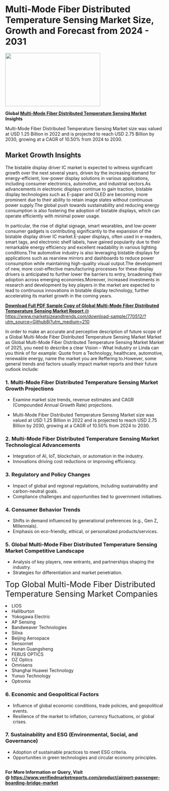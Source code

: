 <H1>Multi-Mode Fiber Distributed Temperature Sensing Market Size, Growth and Forecast from 2024 - 2031</H1><img class="aligncenter size-medium wp-image-584254" src="https://thirdeyenews.in/wp-content/uploads/2024/09/Global-Market-Research-300x168.jpeg" alt="" width="300" height="168" /><p><strong>Global&nbsp;<a href="https://www.marketsizeandtrends.com/download-sample/770512/?utm_source=Github8j?utm_medium=210">Multi-Mode Fiber Distributed Temperature Sensing Market</a> Insights</strong></p><p>Multi-Mode Fiber Distributed Temperature Sensing Market size was valued at USD 1.25 Billion in 2022 and is projected to reach USD 2.75 Billion by 2030, growing at a CAGR of 10.50% from 2024 to 2030.</p><p><h2>Market Growth Insights</h2> <p>The bistable display driver IC market is expected to witness significant growth over the next several years, driven by the increasing demand for energy-efficient, low-power display solutions in various applications, including consumer electronics, automotive, and industrial sectors.As advancements in electronic displays continue to gain traction, bistable display technologies such as E-paper and OLED are becoming more prominent due to their ability to retain image states without continuous power supply.The global push towards sustainability and reducing energy consumption is also fostering the adoption of bistable displays, which can operate efficiently with minimal power usage.</p> <p><a href="#"></a></p> <p>In particular, the rise of digital signage, smart wearables, and low-power consumer gadgets is contributing significantly to the expansion of the bistable display driver IC market.E-paper displays, often used in e-readers, smart tags, and electronic shelf labels, have gained popularity due to their remarkable energy efficiency and excellent readability in various lighting conditions.The automotive industry is also leveraging bistable displays for applications such as rearview mirrors and dashboards to reduce power consumption while maintaining high-quality visual output.The development of new, more cost-effective manufacturing processes for these display drivers is anticipated to further lower the barriers to entry, broadening their adoption across emerging economies.Moreover, increased investments in research and development by key players in the market are expected to lead to continuous innovations in bistable display technology, further accelerating its market growth in the coming years.</p> <p><a href="#"></p><p><span class=""><strong>Download Full PDF Sample Copy of Global Multi-Mode Fiber Distributed Temperature Sensing Market Report</strong> @ <a href="https://www.marketsizeandtrends.com/download-sample/770512/?utm_source=Github8j?utm_medium=210" target="_blank">https://www.marketsizeandtrends.com/download-sample/770512/?utm_source=Github8j?utm_medium=210</a></span></p><p>In order to make an accurate and perceptive description of future scope of a Global&nbsp;Multi-Mode Fiber Distributed Temperature Sensing Market Market as Global&nbsp;Multi-Mode Fiber Distributed Temperature Sensing Market Market of 2025, you need to describe a clear Vision &ndash; What Industry or Linda can you think of for example: Quote from a Technology, healthcare, automotive, renewable energy, name the market you are Reffering to.However, some general trends and factors usually impact market reports and their future outlook include:</p><h3>1.&nbsp;<strong>Multi-Mode Fiber Distributed Temperature Sensing Market Growth Projections</strong></h3><ul><li>Examine market size trends, revenue estimates and CAGR (Compounded Annual Growth Rate) projections.</li><li><p>Multi-Mode Fiber Distributed Temperature Sensing Market size was valued at USD 1.25 Billion in 2022 and is projected to reach USD 2.75 Billion by 2030, growing at a CAGR of 10.50% from 2024 to 2030.</p></li></ul><h3>2.&nbsp;<strong>Multi-Mode Fiber Distributed Temperature Sensing Market Technological Advancements</strong></h3><ul><li>Integration of AI, IoT, blockchain, or automation in the industry.</li><li>Innovations driving cost reductions or improving efficiency.</li></ul><h3>3.&nbsp;<strong>Regulatory and Policy Changes</strong></h3><ul><li>Impact of global and regional regulations, including sustainability and carbon-neutral goals.</li><li>Compliance challenges and opportunities tied to government initiatives.</li></ul><h3>4.&nbsp;<strong>Consumer Behavior Trends</strong></h3><ul><li>Shifts in demand influenced by generational preferences (e.g., Gen Z, Millennials).</li><li>Emphasis on eco-friendly, ethical, or personalized products/services.</li></ul><h3>5.&nbsp;<strong>Global Multi-Mode Fiber Distributed Temperature Sensing Market Competitive Landscape</strong></h3><ul><li>Analysis of key players, new entrants, and partnerships shaping the industry.</li><li>Strategies for differentiation and market penetration.</li></ul><p data-pm-slice="1 1 []"><span style="color: inherit; font-family: inherit; font-size: 25px;">Top Global Multi-Mode Fiber Distributed Temperature Sensing Market Companies</span></p><div class="" data-test-id=""><p><li>LIOS</li><li> Halliburton</li><li> Yokogawa Electric</li><li> AP Sensing</li><li> Bandweaver Technologies</li><li> Silixa</li><li> Beijing Aerospace</li><li> Sensornet</li><li> Hunan Guangsheng</li><li> FEBUS OPTICS</li><li> OZ Optics</li><li> Omnisens</li><li> Shanghai Huawei Technology</li><li> Yunuo Technology</li><li> Optromix</li></p></div><h3>6.&nbsp;<strong>Economic and Geopolitical Factors</strong></h3><ul><li>Influence of global economic conditions, trade policies, and geopolitical events.</li><li>Resilience of the market to inflation, currency fluctuations, or global crises.</li></ul><h3>7.&nbsp;<strong>Sustainability and ESG (Environmental, Social, and Governance)</strong></h3><ul><li>Adoption of sustainable practices to meet ESG criteria.</li><li>Opportunities in green technologies and circular economy principles.</li></ul><h2><strong style="font-size: 14px;">For More Information or Query, Visit @&nbsp;</strong><a style="background-color: #ffffff; font-size: 14px;" href="https://www.marketsizeandtrends.com/report/multi-mode-fiber-distributed-temperature-sensing-market/" target="_blank">https://www.verifiedmarketreports.com/product/airport-passenger-boarding-bridge-market</a></h2>